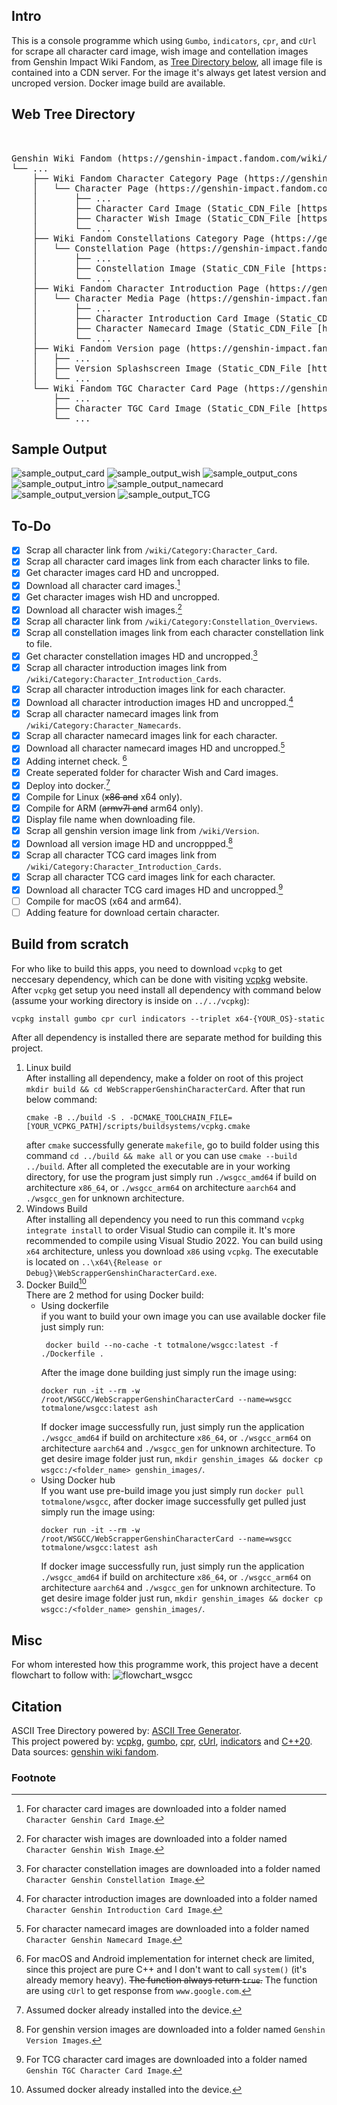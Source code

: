 ﻿## Intro

This is a console programme which using `Gumbo`, `indicators`, `cpr`, and `cUrl` for scrape all character card image, wish image and contellation images from Genshin Impact Wiki Fandom, as [Tree Directory below](##Web-Tree-Directory), all image file is contained into a CDN server. For the image it's always get latest version and uncroped version. Docker image build are available.

## Web Tree Directory

<pre>


Genshin Wiki Fandom (https://genshin-impact.fandom.com/wiki/Genshin_Impact_Wiki)
└── ...
    ├── Wiki Fandom Character Category Page (https://genshin-impact.fandom.com/wiki/Category:Character_Cards)
    │   └── Character Page (https://genshin-impact.fandom.com/wiki/*Character_Name*)
    │       ├── ...
    │       ├── Character Card Image (Static_CDN_File [https://static.wikia.nocookie.net/gensin-impact/images/*unique_character*/*unique_number_character*/*Character_Name*_Card.png/revision/latest/])
    │       ├── Character Wish Image (Static_CDN_File [https://static.wikia.nocookie.net/gensin-impact/images/*unique_character*/*unique_number_character*/*Character_Name*_Wish.png/revision/latest/])
    │       └── ...
    ├── Wiki Fandom Constellations Category Page (https://genshin-impact.fandom.com/wiki/Category:Constellation_Overviews)
    │   └── Constellation Page (https://genshin-impact.fandom.com/wiki/*Constellation_Name*)
    │       ├── ...
    │       ├── Constellation Image (Static_CDN_File [https://static.wikia.nocookie.net/gensin-impact/images/*unique_character*/*unique_number_character*/*Constellation_Name*.png/revision/latest])
    │       └── ...
    ├── Wiki Fandom Character Introduction Page (https://genshin-impact.fandom.com/wiki/Category:Character_Introduction_Cards)
    │   └── Character Media Page (https://genshin-impact.fandom.com/wiki/Albedo/Media)
    │       ├── ...
    │       ├── Character Introduction Card Image (Static_CDN_File [https://static.wikia.nocookie.net/gensin-impact/images/*unique_character*/*unique_number_character*/*Character_Name*_Introduction.png/revision/latest/])
    │       ├── Character Namecard Image (Static_CDN_File [https://static.wikia.nocookie.net/gensin-impact/images/*unique_character*/*unique_number_character*/*Name_Card_Name*.png/revision/latest/])
    │       └── ...
    ├── Wiki Fandom Version page (https://genshin-impact.fandom.com/wiki/Version)
    │   ├── ...
    │   ├── Version Splashscreen Image (Static_CDN_File [https://static.wikia.nocookie.net/gensin-impact/images/1/11/Splashscreen_*Version_Name*.png/revision/latest/])
    │   └── ...
    └── Wiki Fandom TGC Character Card Page (https://genshin-impact.fandom.com/wiki/Category:Genius_Invokation_TCG_Character_Cards)
        ├── ...
        ├── Character TGC Card Image (Static_CDN_File [https://static.wikia.nocookie.net/gensin-impact/images/*unique_number*/*unique_character_number*/*Character_Name*_Character_Card.png/revision/latest/])
        └── ...
</pre>

## Sample Output

![sample_output_card](samples/Card.png)
![sample_output_wish](samples/Wish.png)
![sample_output_cons](samples/Constellation.png)
![sample_output_intro](samples/Introduction.png)
![sample_output_namecard](samples/Namecard.png)
![sample_output_version](samples/Version.png)
![sample_output_TCG](samples/TCG.png)

## To-Do

- [x] Scrap all character link from `/wiki/Category:Character_Card`.
- [x] Scrap all character card images link from each character links to file.
- [x] Get character images card HD and uncropped.
- [x] Download all character card images.[^img_download_cards]
- [x] Get character images wish HD and uncropped.
- [x] Download all character wish images.[^img_download_wishes]
- [x] Scrap all character link from `/wiki/Category:Constellation_Overviews`.
- [x] Scrap all constellation images link from each character constellation link to file.
- [x] Get character constellation images HD and uncropped.[^img_download_const]
- [x] Scrap all character introduction images link from `/wiki/Category:Character_Introduction_Cards`.
- [x] Scrap all character introduction images link for each character.
- [x] Download all character introduction images HD and uncropped.[^img_download_intro]
- [x] Scrap all character namecard images link from `/wiki/Category:Character_Namecards`.
- [x] Scrap all character namecard images link for each character.
- [x] Download all character namecard images HD and uncropped.[^img_download_namecard]
- [x] Adding internet check. [^macOS_imp_and_android_imp]
- [x] Create seperated folder for character Wish and Card images.
- [x] Deploy into docker.[^docker_footnote]
- [x] Compile for Linux (~~x86 and~~ x64 only).
- [x] Compile for ARM (~~armv7l and~~ arm64 only).
- [x] Display file name when downloading file.
- [x] Scrap all genshin version image link from `/wiki/Version`.
- [x] Download all version image HD and uncroppped.[^img_download_version]
- [x] Scrap all character TCG card images link from `/wiki/Category:Character_Introduction_Cards`.
- [x] Scrap all character TCG card images link for each character.
- [x] Download all character TCG card images HD and uncropped.[^img_download_tcg]
- [ ] Compile for macOS (x64 and arm64).
- [ ] Adding feature for download certain character.

## Build from scratch

For who like to build this apps, you need to download `vcpkg` to get neccesary dependency, which can be done with visiting [vcpkg](https://vcpkg.io/en/getting-started.html) website. After `vcpkg` get setup you need install all dependency with command below (assume your working directory is inside on `../../vcpkg`):
```
vcpkg install gumbo cpr curl indicators --triplet x64-{YOUR_OS}-static
```
After all dependency is installed there are separate method for building this project.
1. Linux build   
After installing all dependency, make a folder on root of this project `mkdir build && cd WebScrapperGenshinCharacterCard`. After that run below command:
   ```
   cmake -B ../build -S . -DCMAKE_TOOLCHAIN_FILE=[YOUR_VCPKG_PATH]/scripts/buildsystems/vcpkg.cmake
   ```
    after `cmake` successfully generate `makefile`, go to build folder using this command `cd ../build && make all` or you can use `cmake --build ../build`. After all completed the executable are in your working directory, for use the program just simply run `./wsgcc_amd64` if build on architecture `x86_64`, or `./wsgcc_arm64` on architecture `aarch64` and `./wsgcc_gen` for unknown architecture.
2. Windows Build   
After installing all dependency you need to run this command `vcpkg integrate install` to order Visual Studio can compile it. It's more recommended to compile using Visual Studio 2022. You can build using `x64` architecture, unless you download `x86` using `vcpkg`. The executable is located on `..\x64\{Release or Debug}\WebScrapperGenshinCharacterCard.exe`.   
3. Docker Build[^docker_footnote]   
There are 2 method for using Docker build:
   - Using dockerfile   
     if you want to build your own image you can use available docker file just simply run:
     ```
      docker build --no-cache -t totmalone/wsgcc:latest -f ./Dockerfile .
     ```
     After the image done building just simply run the image using:
     ```
     docker run -it --rm -w /root/WSGCC/WebScrapperGenshinCharacterCard --name=wsgcc totmalone/wsgcc:latest ash
     ```
     If docker image successfully run, just simply run the application `./wsgcc_amd64` if build on architecture `x86_64`, or `./wsgcc_arm64` on architecture `aarch64` and `./wsgcc_gen` for unknown architecture. To get desire image folder just run, `mkdir genshin_images && docker cp wsgcc:/<folder_name> genshin_images/`.
    - Using Docker hub   
    If you want use pre-build image you just simply run `docker pull totmalone/wsgcc`, after docker image successfully get pulled just simply run the image using:
      ```
      docker run -it --rm -w /root/WSGCC/WebScrapperGenshinCharacterCard --name=wsgcc totmalone/wsgcc:latest ash
      ```
      If docker image successfully run, just simply run the application `./wsgcc_amd64` if build on architecture `x86_64`, or `./wsgcc_arm64` on architecture `aarch64` and `./wsgcc_gen` for unknown architecture. To get desire image folder just run, `mkdir genshin_images && docker cp wsgcc:/<folder_name> genshin_images/`.

## Misc

For whom interested how this programme work, this project have a decent flowchart to follow with:
![flowchart_wsgcc](samples/WSGCC.png)

## Citation

ASCII Tree Directory powered by: [ASCII Tree Generator](https://codepen.io/weizhenye/details/eoYvye).   
This project powered by: [vcpkg](https://vcpkg.io/en/getting-started.html), [gumbo](https://github.com/google/gumbo-parser), [cpr](https://github.com/libcpr/cpr), [cUrl](https://curl.se/libcurl/), [indicators](https://github.com/p-ranav/indicators) and [C++20](https://isocpp.org/std/the-standard).   
Data sources: [genshin wiki fandom](https://genshin-impact.fandom.com/wiki/Genshin_Impact_Wiki).   

### Footnote
[^macOS_imp_and_android_imp]: For macOS and Android implementation for internet check are limited, since this project are pure C++ and I don't want to call `system()` (it's already memory heavy). ~~The function always return `true`.~~ The function are using `cUrl` to get response from `www.google.com`.
[^img_download_cards]: For character card images are downloaded into a folder named `Character Genshin Card Image`.
[^img_download_wishes]: For character wish images are downloaded into a folder named `Character Genshin Wish Image`.
[^img_download_const]: For character constellation images are downloaded into a folder named `Character Genshin Constellation Image`.
[^img_download_intro]: For character introduction images are downloaded into a folder named `Character Genshin Introduction Card Image`.
[^img_download_namecard]: For character namecard images are downloaded into a folder named `Character Genshin Namecard Image`.
[^img_download_tcg]: For TCG character card images are downloaded into a folder named `Genshin TGC Character Card Image`.
[^img_download_version]: For genshin version images are downloaded into a folder named `Genshin Version Images`.
[^docker_footnote]: Assumed docker already installed into the device.